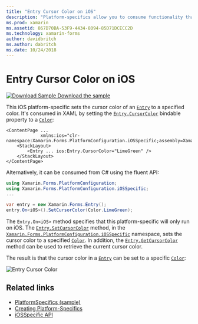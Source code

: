 ```yaml
---
title: "Entry Cursor Color on iOS"
description: "Platform-specifics allow you to consume functionality that's only available on a specific platform, without implementing custom renderers or effects. This article explains how to consume the iOS platform-specific that sets the cursor color of an Entry."
ms.prod: xamarin
ms.assetid: 867D70BA-53F9-4434-8094-85D71DCECC2D
ms.technology: xamarin-forms
author: davidbritch
ms.author: dabritch
ms.date: 10/24/2018
---
```


# Entry Cursor Color on iOS

[![Download Sample](~/media/shared/download.png) Download the sample](https://docs.microsoft.com/samples/xamarin/xamarin-forms-samples/userinterface-platformspecifics)

This iOS platform-specific sets the cursor color of an [`Entry`](xref:Xamarin.Forms.Entry) to a specified color. It's consumed in XAML by setting the [`Entry.CursorColor`](xref:Xamarin.Forms.PlatformConfiguration.iOSSpecific.Entry.CursorColorProperty) bindable property to a [`Color`](xref:Xamarin.Forms.Color):

```xaml
<ContentPage ...
             xmlns:ios="clr-namespace:Xamarin.Forms.PlatformConfiguration.iOSSpecific;assembly=Xamarin.Forms.Core">
	<StackLayout>
		<Entry ... ios:Entry.CursorColor="LimeGreen" />
	</StackLayout>
</ContentPage>
```

Alternatively, it can be consumed from C# using the fluent API:

```csharp
using Xamarin.Forms.PlatformConfiguration;
using Xamarin.Forms.PlatformConfiguration.iOSSpecific;
...

var entry = new Xamarin.Forms.Entry();
entry.On<iOS>().SetCursorColor(Color.LimeGreen);
```

The `Entry.On<iOS>` method specifies that this platform-specific will only run on iOS. The [`Entry.SetCursorColor`](xref:Xamarin.Forms.PlatformConfiguration.iOSSpecific.Entry.SetCursorColor(Xamarin.Forms.IPlatformElementConfiguration{Xamarin.Forms.PlatformConfiguration.iOS,Xamarin.Forms.Entry},Xamarin.Forms.Color)) method, in the [`Xamarin.Forms.PlatformConfiguration.iOSSpecific`](xref:Xamarin.Forms.PlatformConfiguration.iOSSpecific) namespace, sets the cursor color to a specified [`Color`](xref:Xamarin.Forms.Color). In addition, the [`Entry.GetCursorColor`](xref:Xamarin.Forms.PlatformConfiguration.iOSSpecific.Entry.GetCursorColor(Xamarin.Forms.IPlatformElementConfiguration{Xamarin.Forms.PlatformConfiguration.iOS,Xamarin.Forms.Entry})) method can be used to retrieve the current cursor color.

The result is that the cursor color in a [`Entry`](xref:Xamarin.Forms.Entry) can be set to a specific [`Color`](xref:Xamarin.Forms.Color):

![](entry-cursor-color-images/entry-cursorcolor.png "Entry Cursor Color")

## Related links

- [PlatformSpecifics (sample)](https://docs.microsoft.com/samples/xamarin/xamarin-forms-samples/userinterface-platformspecifics)
- [Creating Platform-Specifics](~/xamarin-forms/platform/platform-specifics/index.md#creating-platform-specifics)
- [iOSSpecific API](xref:Xamarin.Forms.PlatformConfiguration.iOSSpecific)
